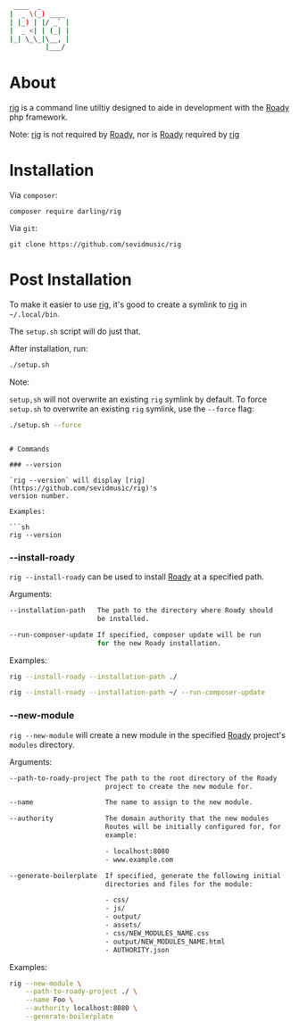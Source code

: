 ```sh
 ____  _
|  _ \(_) ____
| |_) | |/ _` |
|  _ <| | (_| |
|_| \_\_|\__, |
         |___/
```

# About

[rig](https://github.com/sevidmusic/rig) is a command line utiltiy
designed to aide in development with the
[Roady](https://github.com/sevidmusic/Roady) php framework.

Note: [rig](https://github.com/sevidmusic/rig) is not required by
[Roady](https://github.com/sevidmusic/Roady), nor is
[Roady](https://github.com/sevidmusic/Roady) required by
[rig](https://github.com/sevidmusic/rig)

# Installation

Via `composer`:

```
composer require darling/rig
```

Via `git`:

```
git clone https://github.com/sevidmusic/rig
```

# Post Installation

To make it easier to use [rig](https://github.com/sevidmusic/rig),
it's good to create a symlink to [rig](https://github.com/sevidmusic/rig)
in `~/.local/bin`.

The `setup.sh` script will do just that.

After installation, run:

```sh
./setup.sh
```

Note:

`setup,sh` will not overwrite an existing `rig` symlink
by default. To force `setup.sh` to overwrite an existing
`rig` symlink, use the `--force` flag:

```sh
./setup.sh --force
```
```

# Commands

### --version

`rig --version` will display [rig](https://github.com/sevidmusic/rig)'s
version number.

Examples:

```sh
rig --version
```

### --install-roady

`rig --install-roady` can be used to install
[Roady](https://github.com/sevidmusic/roady)
at a specified path.

Arguments:

```sh
--installation-path   The path to the directory where Roady should
                      be installed.

--run-composer-update If specified, composer update will be run
                      for the new Roady installation.
```

Examples:

```sh
rig --install-roady --installation-path ./

rig --install-roady --installation-path ~/ --run-composer-update
```

### --new-module

`rig --new-module` will create a new module in the
specified [Roady](https://github.com/sevidmusic/Roady) project's
`modules` directory.

Arguments:
```sh
--path-to-roady-project The path to the root directory of the Roady
                        project to create the new module for.

--name                  The name to assign to the new module.

--authority             The domain authority that the new modules
                        Routes will be initially configured for, for
                        example:

                        - localhost:8080
                        - www.example.com

--generate-boilerplate  If specified, generate the following initial
                        directories and files for the module:

                        - css/
                        - js/
                        - output/
                        - assets/
                        - css/NEW_MODULES_NAME.css
                        - output/NEW_MODULES_NAME.html
                        - AUTHORITY.json
```

Examples:

```sh
rig --new-module \
    --path-to-roady-project ./ \
    --name Foo \
    --authority localhost:8080 \
    --generate-boilerplate

```
